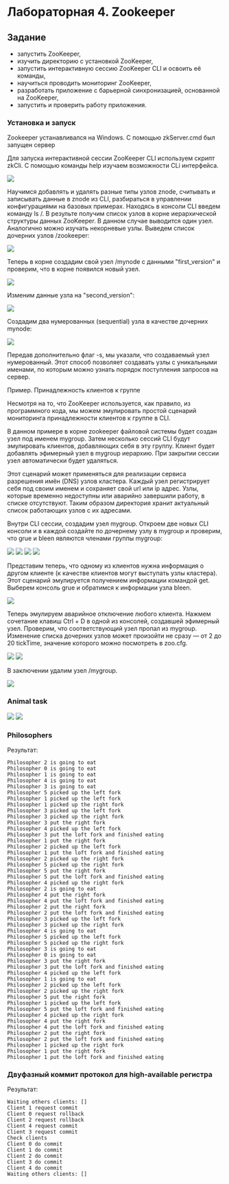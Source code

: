 # Лабораторная 4. Zookeeper

## Задание
- запустить ZooKeeper,
- изучить директорию с установкой ZooKeeper,
- запустить интерактивную сессию ZooKeeper CLI и освоить её команды,
- научиться проводить мониторинг ZooKeeper,
- разработать приложение с барьерной синхронизацией, основанной на ZooKeeper,
- запустить и проверить работу приложения.

### Установка и запуск
Zookeeper устанавливался на Windows. С помощью zkServer.cmd был запущен сервер

Для запуска интерактивной сессии ZooKeeper CLI используем скрипт zkCli. С помощью команды help изучаем возможности CLi интерфейса.

![](images/zookeeper_help.jpg)

Научимся добавлять и удалять разные типы узлов znode, считывать и записывать данные в znode из CLI, разбираться в управлении конфигурациями на базовых примерах. Находясь в консоли CLI введем команду ls /. В результе получим список узлов в корне иерархической структуры данных ZooKeeper. В данном случае выводится один узел. Аналогично можно изучать некорневые узлы. Выведем список дочерних узлов /zookeeper:

![](images/zookeeper_ls.jpg)

Теперь в корне создадим свой узел /mynode с данными "first_version" и проверим, что в корне появился новый узел.

![](images/create_mynode.jpg)

Изменим данные узла на "second_version":

![](images/stat_mynode.jpg)

Создадим два нумерованных (sequential) узла в качестве дочерних mynode:

![](images/children_mynode.jpg)

Передав дополнительно флаг -s, мы указали, что создаваемый узел нумерованный. Этот способ позволяет создавать узлы с уникальными именами, по которым можно узнать порядок поступления запросов на сервер.

Пример. Принадлежность клиентов к группе

Несмотря на то, что ZooKeeper используется, как правило, из программного кода, мы можем эмулировать простой сценарий мониторинга принадлежности клиентов к группе в CLI.

В данном примере в корне zookeeper файловой системы будет создан узел под именем mygroup. Затем несколько сессий CLI будут эмулировать клиентов, добавляющих себя в эту группу. Клиент будет добавлять эфимерный узел в mygroup иерархию. При закрытии сессии узел автоматически будет удаляться.

Этот сценарий может применяться для реализации сервиса разрешения имён (DNS) узлов кластера. Каждый узел регистрирует себя под своим именем и сохраняет свой url или ip адрес. Узлы, которые временно недоступны или аварийно завершили работу, в списке отсутствуют. Таким образом директория хранит актуальный список работающих узлов с их адресами.

Внутри CLI сессии, создадим узел mygroup. Откроем две новых CLI консоли и в каждой создайте по дочернему узлу в mygroup и проверим, что grue и bleen являются членами группы mygroup:

![](images/create_mygroup.png)
![](images/bleen.jpg)
![](images/grue.jpg)
![](images/grue_and_bleen_are_here.png)

Представим теперь, что одному из клиентов нужна информация о другом клиенте (к качестве клиентов могут выступать узлы кластера). Этот сценарий эмулируется получением информации командой get. Выберем консоль grue и обратимся к информации узла bleen.

![](images/get_bleen_from_grue.jpg)

Теперь эмулируем аварийное отключение любого клиента. Нажмем сочетание клавиш Ctrl + D в одной из консолей, создавшей эфимерный узел.
Проверим, что соответствующий узел пропал из mygroup. Изменение списка дочерних узлов может произойти не сразу — от 2 до 20 tickTime, значение которого можно посмотреть в zoo.cfg.

![](images/ctrl_D_bleen.jpg)
![](images/only_grue_left.jpg)

В заключении удалим узел /mygroup.

![](images/delete_my_group.jpg)

### Animal task
![](images/monkey_is_running.jpg)
![](images/tiger_is_running.jpg)

### Philosophers

Результат:
```
Philosopher 2 is going to eat
Philosopher 0 is going to eat
Philosopher 1 is going to eat
Philosopher 4 is going to eat
Philosopher 3 is going to eat
Philosopher 5 picked up the left fork
Philosopher 1 picked up the left fork
Philosopher 1 picked up the right fork
Philosopher 3 picked up the left fork
Philosopher 3 picked up the right fork
Philosopher 3 put the right fork
Philosopher 4 picked up the left fork
Philosopher 3 put the loft fork and finished eating
Philosopher 1 put the right fork
Philosopher 2 picked up the left fork
Philosopher 1 put the loft fork and finished eating
Philosopher 2 picked up the right fork
Philosopher 5 picked up the right fork
Philosopher 5 put the right fork
Philosopher 5 put the loft fork and finished eating
Philosopher 4 picked up the right fork
Philosopher 2 is going to eat
Philosopher 4 put the right fork
Philosopher 4 put the loft fork and finished eating
Philosopher 2 put the right fork
Philosopher 2 put the loft fork and finished eating
Philosopher 3 picked up the left fork
Philosopher 3 picked up the right fork
Philosopher 4 is going to eat
Philosopher 5 picked up the left fork
Philosopher 5 picked up the right fork
Philosopher 3 is going to eat
Philosopher 0 is going to eat
Philosopher 3 put the right fork
Philosopher 3 put the loft fork and finished eating
Philosopher 4 picked up the left fork
Philosopher 1 is going to eat
Philosopher 2 picked up the left fork
Philosopher 2 picked up the right fork
Philosopher 5 put the right fork
Philosopher 1 picked up the left fork
Philosopher 5 put the loft fork and finished eating
Philosopher 4 picked up the right fork
Philosopher 4 put the right fork
Philosopher 4 put the loft fork and finished eating
Philosopher 2 put the right fork
Philosopher 2 put the loft fork and finished eating
Philosopher 1 picked up the right fork
Philosopher 1 put the right fork
Philosopher 1 put the loft fork and finished eating
```

### Двуфазный коммит протокол для high-available регистра
Результат:

```
Waiting others clients: []
Client 1 request commit
Client 0 request rollback
Client 2 request rollback
Client 4 request commit
Client 3 request commit
Check clients
Client 0 do commit
Client 1 do commit
Client 2 do commit
Client 3 do commit
Client 4 do commit
Waiting others clients: []
```
